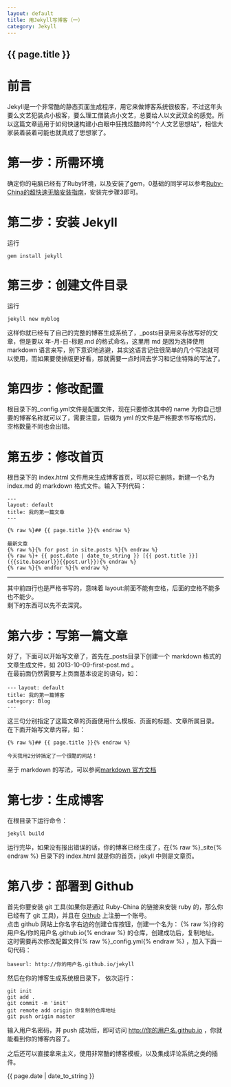 ```yaml
---
layout: default
title: 用Jekyll写博客（一）
category: Jekyll
---
```

## {{ page.title }}

# 前言

Jekyll是一个非常酷的静态页面生成程序，用它来做博客系统很极客，不过这年头要么文艺犯装点小极客，要么理工僧装点小文艺，总要给人以文武双全的感觉。所以这篇文章适用于如何快速构建小白眼中狂拽炫酷帅的“个人文艺思想站”，相信大家装着装着可能也就真成了思想家了。

# 第一步：所需环境

确定你的电脑已经有了Ruby环境，以及安装了gem，0基础的同学可以参考[Ruby-China的超快速无脑安装指南](http://ruby-china.org/wiki/install_ruby_guide)，安装完步骤3即可。

# 第二步：安装 Jekyll

运行

    gem install jekyll 

# 第三步：创建文件目录

运行

    jekyll new myblog

这样你就已经有了自己的完整的博客生成系统了，_posts目录用来存放写好的文章，但是要以 年-月-日-标题.md 的格式命名，这里用 md 是因为选择使用 markdown 语言来写，别下意识地逃避，其实这语言记住很简单的几个写法就可以使用，而如果要使排版更好看，那就需要一点时间去学习和记住特殊的写法了。

# 第四步：修改配置

根目录下的_config.yml文件是配置文件，现在只要修改其中的 name 为你自己想要的博客名称就可以了，需要注意，后缀为 yml 的文件是严格要求书写格式的，空格数量不同也会出错。

# 第五步：修改首页

根目录下的 index.html 文件用来生成博客首页，可以将它删除，新建一个名为 index.md 的 markdown 格式文件。输入下列代码：

``---``  
``layout: default``   
``title: 我的第一篇文章``    
``---``

    {% raw %}## {{ page.title }}{% endraw %}
    
    最新文章
    {% raw %}{% for post in site.posts %}{% endraw %}
    {% raw %}+ {{ post.date | date_to_string }} [{{ post.title }}]({{site.baseurl}}{{post.url}}){% endraw %}
    {% raw %}{% endfor %}{% endraw %}

---
其中前四行也是严格书写的，意味着 layout:前面不能有空格，后面的空格不能多也不能少。    
剩下的东西可以先不去深究。
# 第六步：写第一篇文章

好了，下面可以开始写文章了，首先在_posts目录下创建一个 markdown 格式的文章生成文件，如 2013-10-09-first-post.md 。   
在最前面仍然需要写上页面基本设定的语句，如：

``---``
``layout: default``  
``title: 我的第一篇博客``  
``category: Blog``  
``---``

这三句分别指定了这篇文章的页面使用什么模板、页面的标题、文章所属目录。 
在下面开始写文章内容，如：

    {% raw %}## {{ page.title }}{% endraw %}

    今天我用2分钟搞定了一个很酷的网站！

至于 markdown 的写法，可以参阅[markdown 官方文档](http://daringfireball.net/projects/markdown/)

# 第七步：生成博客

在根目录下运行命令：

    jekyll build
    
运行完毕，如果没有报出错误的话，你的博客已经生成了，在{% raw %}_site{% endraw %} 目录下的 index.html 就是你的首页，jekyll 中则是文章页。

# 第八步：部署到 Github    

首先你要安装 git 工具(如果你是通过 Ruby-China 的链接来安装 ruby 的，那么你已经有了 git 工具)，并且在 [Github](https://github.com) 上注册一个账号。    
点击 github 网站上你名字右边的创建仓库按钮，创建一个名为： {% raw %}你的用户名/你的用户名.github.io{% endraw %} 的仓库，创建成功后，复制地址。    
这时需要再次修改配置文件{% raw %}_config.yml{% endraw %} ，加入下面一句代码：

    baseurl: http://你的用户名.github.io/jekyll    

然后在你的博客生成系统根目录下， 依次运行：

    git init    
    git add .    
    git commit -m 'init'    
    git remote add origin 你复制的仓库地址 
    git push origin master

输入用户名密码，并 push 成功后，即可访问 http://你的用户名.github.io ，你就能看到你的博客内容了。

之后还可以直接拿来主义，使用非常酷的博客模板，以及集成评论系统之类的插件。

{{ page.date | date_to_string }}
